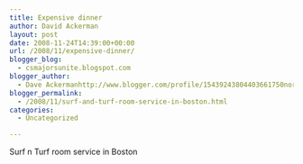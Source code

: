 ```yaml
---
title: Expensive dinner
author: David Ackerman
layout: post
date: 2008-11-24T14:39:00+00:00
url: /2008/11/expensive-dinner/
blogger_blog:
  - csmajorsunite.blogspot.com
blogger_author:
  - Dave Ackermanhttp://www.blogger.com/profile/15439243804403661750noreply@blogger.com
blogger_permalink:
  - /2008/11/surf-and-turf-room-service-in-boston.html
categories:
  - Uncategorized

---
```

[<img src="http://4.bp.blogspot.com/_LVy1p_agL64/SSq8p9z4xDI/AAAAAAAAATw/KBE-GC_lqf4/s320/11-18-08_1932-775829.jpg"  border="0" alt="" id="BLOGGER_PHOTO_ID_5272233742943437874" />][1]  
Surf n Turf room service in Boston

 [1]: http://4.bp.blogspot.com/_LVy1p_agL64/SSq8p9z4xDI/AAAAAAAAATw/KBE-GC_lqf4/s1600-h/11-18-08_1932-775829.jpg